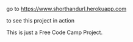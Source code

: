 go to https://www.shorthandurl.herokuapp.com  
 
 to see this project in action
 
 This is just a Free Code Camp Project.
